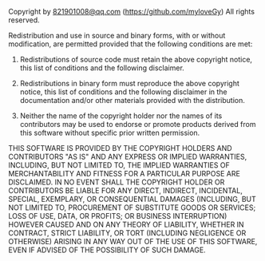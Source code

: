 Copyright by 821901008@qq.com (https://github.com/myloveGy) 
All rights reserved.

Redistribution and use in source and binary forms, with or without 
modification, are permitted provided that the following conditions 
are met:

1. Redistributions of source code must retain the above copyright 
    notice, this list of conditions and the following disclaimer.

2. Redistributions in binary form must reproduce the above copyright 
    notice, this list of conditions and the following disclaimer in 
    the documentation and/or other materials provided with the distribution.

3. Neither the name of the copyright holder nor the names of its 
    contributors may be used to endorse or promote products derived 
    from this software without specific prior written permission.

THIS SOFTWARE IS PROVIDED BY THE COPYRIGHT HOLDERS AND CONTRIBUTORS 
"AS IS" AND ANY EXPRESS OR IMPLIED WARRANTIES, INCLUDING, BUT NOT 
LIMITED TO, THE IMPLIED WARRANTIES OF MERCHANTABILITY AND FITNESS 
FOR A PARTICULAR PURPOSE ARE DISCLAIMED. IN NO EVENT SHALL THE 
COPYRIGHT HOLDER OR CONTRIBUTORS BE LIABLE FOR ANY DIRECT, INDIRECT, 
INCIDENTAL, SPECIAL, EXEMPLARY, OR CONSEQUENTIAL DAMAGES (INCLUDING, 
BUT NOT LIMITED TO, PROCUREMENT OF SUBSTITUTE GOODS OR SERVICES; 
LOSS OF USE, DATA, OR PROFITS; OR BUSINESS INTERRUPTION) HOWEVER 
CAUSED AND ON ANY THEORY OF LIABILITY, WHETHER IN CONTRACT, STRICT 
LIABILITY, OR TORT (INCLUDING NEGLIGENCE OR OTHERWISE) ARISING IN 
ANY WAY OUT OF THE USE OF THIS SOFTWARE, EVEN IF ADVISED OF THE 
POSSIBILITY OF SUCH DAMAGE.

